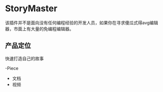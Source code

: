 # StoryMaster
该插件并不是面向没有任何编程经验的开发人员，如果你在寻求傻瓜式得avg编辑器，市面上有大量的免编程编辑器。

## 产品定位
快速打造自己的故事


-Piece
- 文档
- 视频

